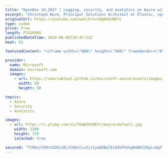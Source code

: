 ```yaml
---
title: "OpenDev 10.2017 | Logging, security, and analytics on Azure with the Elastic Stack"
excerpt: "Christoph Wurm, Principal Solutions Architect at Elastic, speaks at the 2nd edition of Azure OpenDev, a live community-focused series of technical demonstrations centered around building open source solutions on Azure. This episode features DevOps, which increases business agility by delivering business"
originalUrl: https://youtube.com/watch?v=tOqWX9JWEYc
type: video
price: Free
length: PT41M30S
publishedDateTime: 2019-06-06T18:47:52Z
heat: 52

featuredContent: "<iframe width=\"800\" height=\"500\" frameborder=\"0\" src=\"https://www.youtube.com/embed/tOqWX9JWEYc\" allow=\"accelerometer; autoplay; encrypted-media; gyroscope; picture-in-picture\" allowfullscreen></iframe>"

provider:
  name: Microsoft
  domain: microsoft.com
  images:
    - url: https://smartableai.github.io/microsoft-azure/assets/images/organizations/microsoft.com-50x50.jpg
      width: 50
      height: 50

topics:
  - Azure
  - Security
  - Analytics

images:
  - url: https://i.ytimg.com/vi/tOqWX9JWEYc/maxresdefault.jpg
    width: 1280
    height: 720
    isCached: true

secured: "TY9bn/CkMrU2DUi1ELYC6UcCLvGjvIyabDBwlEiOdVFkVeqKmB0JIHyLv6gYff57d+r70lNvDuK+fHsgt3hwpJIGYhSikK9kXhZ/50KguOz9xikSRU0IOAPUbtNs3tTrtzoJniSeQLCplTlHVkAaUwtjuefgo9mpJ57hXNHfk5rWQECs83uMRAtzBQ9bW/jhHd9KhBKyoEnbBBR41Z3nyA4Wm2End+chMOh8f0COQPNVgKKbiStw5mdApj+r6eYMGG4BbXZpbsjRuxqnL++4oMLvcstp8l9ezWRCJjw1T02LpsKD2mAiN+putLUuzMrKt0lIGKczWjx+AK8c+HolqnUPexHHmnEukn4Jpq28Exx/MaLbGv5KyjeQ9xkRbf13WMp30jr5D37tUk+Mneuw2mIMryzYAgnZtOMM9gWuJ9I=;9P7cKYY4Im/LgUMPEgiwDw=="
---
```


